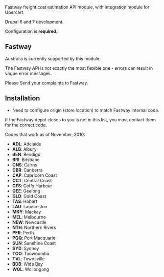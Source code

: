 Fastway freight cost estimation API module, with integration module for Ubercart.

Drupal 6 and 7 development.

Configuration is __required__.

## Fastway 

Australia is currently supported by this module.

The Fastway API is not exactly the most flexible one - errors can result in vague error messages. 

Please Send your complaints to Fastway.

## Installation 

* Need to configure origin (store location) to match Fastway internal code.

If the Fastway depot closes to you is not in this list, you must contact them for the correct code.

Codes that work as of November, 2010:

* __ADL__: Adelaide
* __ALB__: Albury
* __BEN__: Bendigo
* __BRI__: Brisbane
* __CNS__: Cairns
* __CBR__: Canberra
* __CAP__: Capricorn Coast
* __CCT__: Central Coast
* __CFS__: Coffs Harbour
* __GEE__: Geelong
* __GLD__: Gold Coast
* __TAS__: Hobart
* __LAU__: Launceston
* __MKY__: Mackay
* __MEL__: Melbourne
* __NEW__: Newcastle
* __NTH__: Northern Rivers
* __PER__: Perth
* __PQQ__: Port Macquarie
* __SUN__: Sunshine Coast
* __SYD__: Sydney
* __TOO__: Toowoomba
* __TVL__: Townsville
* __BDB__: Wide Bay
* __WOL__: Wollongong
